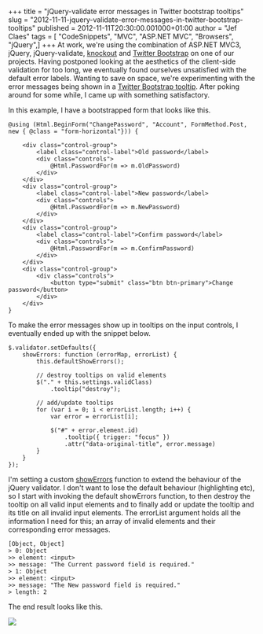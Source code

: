 +++
title = "jQuery-validate error messages in Twitter bootstrap tooltips"
slug = "2012-11-11-jquery-validate-error-messages-in-twitter-bootstrap-tooltips"
published = 2012-11-11T20:30:00.001000+01:00
author = "Jef Claes"
tags = [ "CodeSnippets", "MVC", "ASP.NET MVC", "Browsers", "jQuery",]
+++
At work, we're using the combination of ASP.NET MVC3, jQuery,
jQuery-validate, [knockout](http://knockoutjs.com/) and [Twitter
Bootstrap](http://twitter.github.com/bootstrap/) on one of our projects.
Having postponed looking at the aesthetics of the client-side validation
for too long, we eventually found ourselves unsatisfied with the default
error labels. Wanting to save on space, we're experimenting with the
error messages being shown in a [Twitter Bootstrap
tooltip](http://twitter.github.com/bootstrap/javascript.html#tooltips).
After poking around for some while, I came up with something
satisfactory.  
  
In this example, I have a bootstrapped form that looks like this.

    @using (Html.BeginForm("ChangePassword", "Account", FormMethod.Post, new { @class = "form-horizontal"})) {

        <div class="control-group">
            <label class="control-label">Old password</label>
            <div class="controls">
                @Html.PasswordFor(m => m.OldPassword)                            
            </div>       
        </div>
        <div class="control-group">
            <label class="control-label">New password</label>
            <div class="controls">
                @Html.PasswordFor(m => m.NewPassword)                
            </div>
        </div>
        <div class="control-group">
            <label class="control-label">Confirm password</label>
            <div class="controls">
                @Html.PasswordFor(m => m.ConfirmPassword)                
            </div>                            
        </div>  
        <div class="control-group">
            <div class="controls">
                <button type="submit" class="btn btn-primary">Change password</button>
            </div>
        </div>
    }

To make the error messages show up in tooltips on the input controls, I
eventually ended up with the snippet below.

    $.validator.setDefaults({
        showErrors: function (errorMap, errorList) {
            this.defaultShowErrors();                            

            // destroy tooltips on valid elements                              
            $("." + this.settings.validClass)                    
                .tooltip("destroy");            

            // add/update tooltips 
            for (var i = 0; i < errorList.length; i++) {
                var error = errorList[i];
                             
                $("#" + error.element.id)
                    .tooltip({ trigger: "focus" })
                    .attr("data-original-title", error.message)                
            }
        }
    });

I'm setting a custom
[showErrors](http://docs.jquery.com/Plugins/Validation/Validator/showErrors)
function to extend the behaviour of the jQuery validator. I don't want
to lose the default behaviour (highlighting etc), so I start with
invoking the default showErrors function, to then destroy the tooltip on
all valid input elements and to finally add or update the tooltip and
its title on all invalid input elements. The errorList argument holds
all the information I need for this; an array of invalid elements and
their corresponding error messages.

    [Object, Object]
    > 0: Object
    >> element: <input>
    >> message: "The Current password field is required."
    > 1: Object
    >> element: <input>
    >> message: "The New password field is required."
    > length: 2

The end result looks like this.  
  

[![](/post/images/thumbnails/2012-11-11-jquery-validate-error-messages-in-twitter-bootstrap-tooltips-ChangePasswordValidation.png)](/post/images/2012-11-11-jquery-validate-error-messages-in-twitter-bootstrap-tooltips-ChangePasswordValidation.png)
